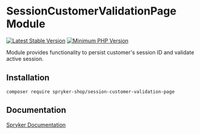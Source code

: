 # SessionCustomerValidationPage Module
[![Latest Stable Version](https://poser.pugx.org/spryker-shop/session-customer-validation-page/v/stable.svg)](https://packagist.org/packages/spryker-shop/session-customer-validation-page)
[![Minimum PHP Version](https://img.shields.io/badge/php-%3E%3D%208.1-8892BF.svg)](https://php.net/)

Module provides functionality to persist customer's session ID and validate active session.

## Installation

```
composer require spryker-shop/session-customer-validation-page
```

## Documentation

[Spryker Documentation](https://docs.spryker.com)
